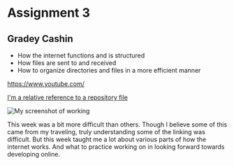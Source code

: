 # Assignment 3
## Gradey Cashin

- How the internet functions and is structured
- How files are sent to and received
- How to organize directories and files in a more efficient manner

 https://www.youtube.com/

[I'm a relative reference to a repository file](./images/responses.txt)

 ![My screenshot of working](./images/Atom_Progress_Screenshot.jpg)

This week was a bit more difficult than others. Though I believe some of this came from my traveling, truly understanding some of the linking was difficult. But this week taught me a lot about various parts of how the internet works. And what to practice working on in looking forward towards developing online. 
